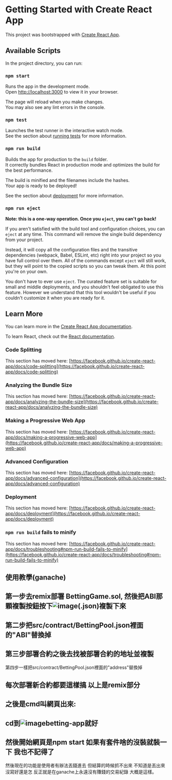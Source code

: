 # Getting Started with Create React App

This project was bootstrapped with [Create React App](https://github.com/facebook/create-react-app).

## Available Scripts

In the project directory, you can run:

### `npm start`

Runs the app in the development mode.\
Open [http://localhost:3000](http://localhost:3000) to view it in your browser.

The page will reload when you make changes.\
You may also see any lint errors in the console.

### `npm test`

Launches the test runner in the interactive watch mode.\
See the section about [running tests](https://facebook.github.io/create-react-app/docs/running-tests) for more information.

### `npm run build`

Builds the app for production to the `build` folder.\
It correctly bundles React in production mode and optimizes the build for the best performance.

The build is minified and the filenames include the hashes.\
Your app is ready to be deployed!

See the section about [deployment](https://facebook.github.io/create-react-app/docs/deployment) for more information.

### `npm run eject`

**Note: this is a one-way operation. Once you `eject`, you can't go back!**

If you aren't satisfied with the build tool and configuration choices, you can `eject` at any time. This command will remove the single build dependency from your project.

Instead, it will copy all the configuration files and the transitive dependencies (webpack, Babel, ESLint, etc) right into your project so you have full control over them. All of the commands except `eject` will still work, but they will point to the copied scripts so you can tweak them. At this point you're on your own.

You don't have to ever use `eject`. The curated feature set is suitable for small and middle deployments, and you shouldn't feel obligated to use this feature. However we understand that this tool wouldn't be useful if you couldn't customize it when you are ready for it.

## Learn More

You can learn more in the [Create React App documentation](https://facebook.github.io/create-react-app/docs/getting-started).

To learn React, check out the [React documentation](https://reactjs.org/).

### Code Splitting

This section has moved here: [https://facebook.github.io/create-react-app/docs/code-splitting](https://facebook.github.io/create-react-app/docs/code-splitting)

### Analyzing the Bundle Size

This section has moved here: [https://facebook.github.io/create-react-app/docs/analyzing-the-bundle-size](https://facebook.github.io/create-react-app/docs/analyzing-the-bundle-size)

### Making a Progressive Web App

This section has moved here: [https://facebook.github.io/create-react-app/docs/making-a-progressive-web-app](https://facebook.github.io/create-react-app/docs/making-a-progressive-web-app)

### Advanced Configuration

This section has moved here: [https://facebook.github.io/create-react-app/docs/advanced-configuration](https://facebook.github.io/create-react-app/docs/advanced-configuration)

### Deployment

This section has moved here: [https://facebook.github.io/create-react-app/docs/deployment](https://facebook.github.io/create-react-app/docs/deployment)

### `npm run build` fails to minify

This section has moved here: [https://facebook.github.io/create-react-app/docs/troubleshooting#npm-run-build-fails-to-minify](https://facebook.github.io/create-react-app/docs/troubleshooting#npm-run-build-fails-to-minify)


使用教學(ganache)
-------------------------
第一步去remix部署 BettingGame.sol, 然後把ABI那顆複製按鈕按下![image](https://github.com/3lohssa/BettingGame/assets/90048781/d2f72b04-924f-459e-9413-6ca940f4cca2)(.json)複製下來
-------------------------
第二步把src/contract/BettingPool.json裡面的"ABI"替換掉
-------------------------

第三步部署合約之後去找被部署合約的地址並複製
-------------------------

第四步一樣把src/contract/BettingPool.json裡面的"address"替換掉

每次部署新合約都要這樣搞
以上是remix部分
--------------------------
之後是cmd叫網頁出來:
--------------------------
cd到![image](https://github.com/3lohssa/BettingGame/assets/90048781/7fa0074e-bf73-411e-862e-0a8714027d04)betting-app就好
-------------------------

然後開始網頁是npm start
如果有套件啥的沒裝就裝一下
我也不記得了
--------------------------
然後現在的功能是使用者有辦法丟錢進去
但結算的時候抓不出來
不知道是丟出來沒寫好還是怎
反正就是在ganache上永遠沒有賺錢的交易紀錄
大概是這樣。
